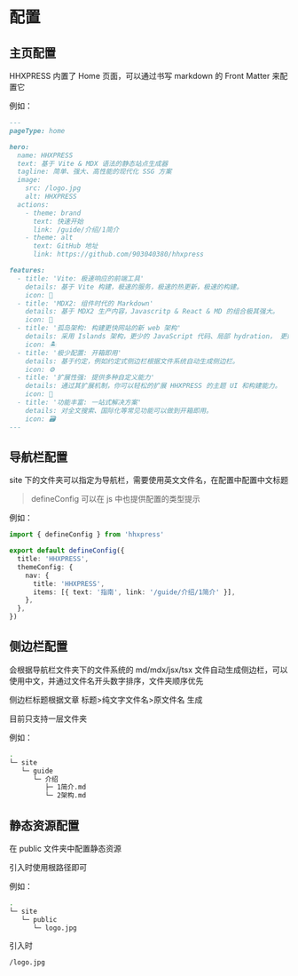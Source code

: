 # 配置

## 主页配置

HHXPRESS 内置了 Home 页面，可以通过书写 markdown 的 Front Matter 来配置它

例如：

```md
---
pageType: home

hero:
  name: HHXPRESS
  text: 基于 Vite & MDX 语法的静态站点生成器
  tagline: 简单、强大、高性能的现代化 SSG 方案
  image:
    src: /logo.jpg
    alt: HHXPRESS
  actions:
    - theme: brand
      text: 快速开始
      link: /guide/介绍/1简介
    - theme: alt
      text: GitHub 地址
      link: https://github.com/903040380/hhxpress

features:
  - title: 'Vite: 极速响应的前端工具'
    details: 基于 Vite 构建，极速的服务，极速的热更新，极速的构建。
    icon: 🚀
  - title: 'MDX2: 组件时代的 Markdown'
    details: 基于 MDX2 生产内容，Javascritp & React & MD 的组合极其强大。
    icon: 📝
  - title: '孤岛架构: 构建更快网站的新 web 架构'
    details: 采用 Islands 架构，更少的 JavaScript 代码、局部 hydration， 更好的首屏性能。
    icon: 🏝
  - title: '极少配置: 开箱即用'
    details: 基于约定，例如约定式侧边栏根据文件系统自动生成侧边栏。
    icon: ⚙️
  - title: '扩展性强: 提供多种自定义能力'
    details: 通过其扩展机制，你可以轻松的扩展 HHXPRESS 的主题 UI 和构建能力。
    icon: 🎨
  - title: '功能丰富: 一站式解决方案'
    details: 对全文搜索、国际化等常见功能可以做到开箱即用。
    icon: 🗃
---
```

## 导航栏配置

site 下的文件夹可以指定为导航栏，需要使用英文文件名，在配置中配置中文标题

> defineConfig 可以在 js 中也提供配置的类型提示

例如：

```ts
import { defineConfig } from 'hhxpress'

export default defineConfig({
  title: 'HHXPRESS',
  themeConfig: {
    nav: {
      title: 'HHXPRESS',
      items: [{ text: '指南', link: '/guide/介绍/1简介' }],
    },
  },
})
```

## 侧边栏配置

会根据导航栏文件夹下的文件系统的 md/mdx/jsx/tsx 文件自动生成侧边栏，可以使用中文，并通过文件名开头数字排序，文件夹顺序优先

侧边栏标题根据文章 标题>纯文字文件名>原文件名 生成

目前只支持一层文件夹

例如：

```bash
.
└─ site
   └─ guide
      └─ 介绍
         ├─ 1简介.md
         └─ 2架构.md
```

## 静态资源配置

在 public 文件夹中配置静态资源

引入时使用根路径即可

例如：

```bash
.
└─ site
   └─ public
      └─ logo.jpg
```

引入时

```md
/logo.jpg
```
